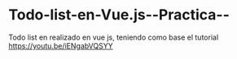 # Todo-list-en-Vue.js--Practica--
Todo list en realizado en vue js, teniendo como base el tutorial https://youtu.be/iENgabVQSYY
